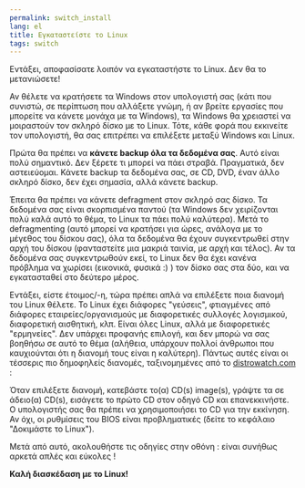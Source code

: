 ```yaml
---
permalink: switch_install
lang: el
title: Εγκαταστείστε το Linux
tags: switch
---
```


Εντάξει, αποφασίσατε λοιπόν να εγκαταστήστε το Linux. Δεν θα το μετανιώσετε!

Αν θέλετε να κρατήσετε τα Windows στον υπολογιστή σας (κάτι που συνιστώ, 
σε περίπτωση που αλλάξετε γνώμη, ή αν βρείτε εργασίες που μπορείτε να κάνετε μονάχα
με τα Windows), τα Windows θα χρειαστεί να μοιραστούν τον σκληρό δίσκο με το Linux. 
Τότε, κάθε φορά που εκκινείτε τον υπολογιστή, θα σας επιτρέπει να επιλέξετε μεταξύ
Windows και Linux. 

Πρώτα θα πρέπει να <b>κάνετε backup όλα τα δεδομένα σας</b>. Αυτό είναι πολύ 
σημαντικό. Δεν ξέρετε τι μπορεί να πάει στραβά. Πραγματικά, δεν αστειεύομαι.
Κάνετε backup τα δεδομένα σας, σε CD, DVD, έναν άλλο σκληρό δίσκο, δεν έχει σημασία, 
αλλά κάνετε backup.

Έπειτα θα πρέπει να κάνετε defragment στον σκληρό σας δίσκο. Τα δεδομένα σας 
είναι σκορπισμένα παντού (τα Windows δεν χειρίζονται πολύ καλά αυτό το θέμα, 
το Linux τα πάει πολύ καλύτερα). Μετά το defragmenting (αυτό μπορεί να κρατήσει 
για ώρες, ανάλογα με το μέγεθος του δίσκου σας), όλα τα δεδομένα θα έχουν 
συγκεντρωθεί στην αρχή του δίσκου (φανταστείτε μια μακριά ταινία, με αρχή και τέλος).
Αν τα δεδομένα σας συγκεντρωθούν εκεί, το Linux δεν θα έχει κανένα πρόβλημα 
να χωρίσει (εικονικά, φυσικά :) ) τον δίσκο σας στα δύο, και να εγκατασταθεί 
στο δεύτερο μέρος. 

Εντάξει, είστε έτοιμος/-η, τώρα πρέπει απλά να επιλέξετε ποια διανομή του Linux 
θέλετε. Το Linux έχει διάφορες "γεύσεις", φτιαγμένες από διάφορες εταιρείες/οργανισμούς 
με διαφορετικές συλλογές λογισμικού, διαφορετική αισθητική, κλπ. 
Είναι όλες Linux, αλλά με διαφορετικές "ερμηνείες". Δεν υπάρχει προφανής επιλογή, 
και δεν μπορώ να σας βοηθήσω σε αυτό το θέμα (αλήθεια, υπάρχουν πολλοί άνθρωποι που 
καυχιούνται ότι η διανομή τους είναι η καλύτερη). Πάντως αυτές είναι οι τέσσερις πιο 
δημοφηλείς διανομές, ταξινομημένες από το <a 
href="http://www.distrowatch.com">distrowatch.com</a> :

<? make_distros_table() ?>

Όταν επιλέξετε διανομή, κατεβάστε το(α) CD(s) image(s), 
γράψτε τα σε άδειο(α) CD(s), εισάγετε το πρώτο CD στον οδηγό CD και επανεκκινήστε. 
Ο υπολογιστής σας θα πρέπει να χρησιμοποιήσει το CD για την εκκίνηση. Αν όχι, 
οι ρυθμίσεις του BIOS είναι προβληματικές (δείτε το κεφάλαιο "Δοκιμάστε το Linux").

Μετά από αυτό, ακολουθήστε τις οδηγίες στην οθόνη : είναι συνήθως αρκετά απλές και εύκολες !

<b>Καλή διασκέδαση με το Linux!</b>

